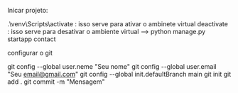 Inicar projeto:

.\venv\Scripts\activate  : isso serve para ativar o ambinete virtual
deactivate : isso serve para desativar o ambiente virtual -->
python manage.py startapp contact

configurar o git

git config --global user.neme "Seu nome"
git config --global user.email "Seu email@gmail.com"
git config --global init.defaultBranch main
git init
git add .
git commit -m "Mensagem"
